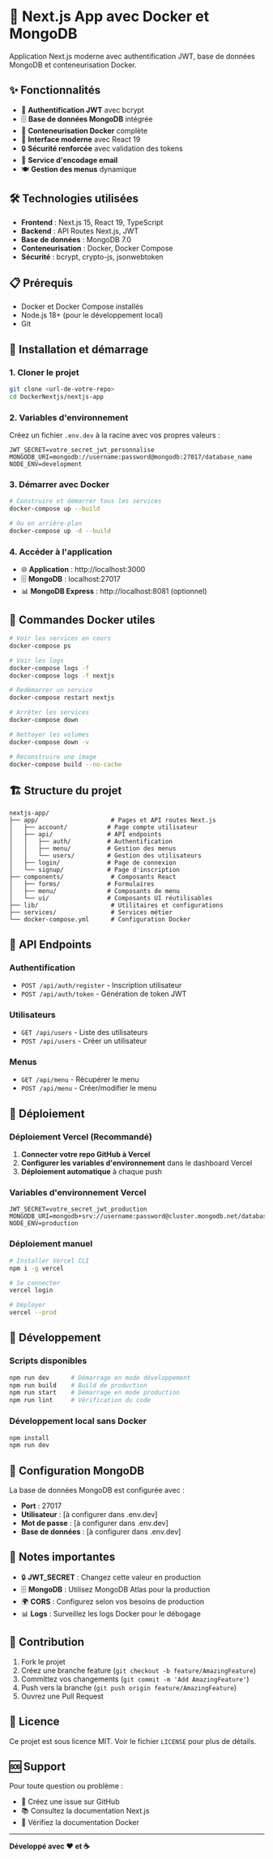 # 🚀 Next.js App avec Docker et MongoDB

Application Next.js moderne avec authentification JWT, base de données MongoDB et conteneurisation Docker.

## ✨ Fonctionnalités

-   🔐 **Authentification JWT** avec bcrypt
-   🗄️ **Base de données MongoDB** intégrée
-   🐳 **Conteneurisation Docker** complète
-   📱 **Interface moderne** avec React 19
-   🔒 **Sécurité renforcée** avec validation des tokens
-   📧 **Service d'encodage email**
-   🍽️ **Gestion des menus** dynamique

## 🛠️ Technologies utilisées

-   **Frontend** : Next.js 15, React 19, TypeScript
-   **Backend** : API Routes Next.js, JWT
-   **Base de données** : MongoDB 7.0
-   **Conteneurisation** : Docker, Docker Compose
-   **Sécurité** : bcrypt, crypto-js, jsonwebtoken

## 📋 Prérequis

-   Docker et Docker Compose installés
-   Node.js 18+ (pour le développement local)
-   Git

## 🚀 Installation et démarrage

### 1. **Cloner le projet**

```bash
git clone <url-de-votre-repo>
cd DockerNextjs/nextjs-app
```

### 2. **Variables d'environnement**

Créez un fichier `.env.dev` à la racine avec vos propres valeurs :

```env
JWT_SECRET=votre_secret_jwt_personnalise
MONGODB_URI=mongodb://username:password@mongodb:27017/database_name
NODE_ENV=development
```

### 3. **Démarrer avec Docker**

```bash
# Construire et démarrer tous les services
docker-compose up --build

# Ou en arrière-plan
docker-compose up -d --build
```

### 4. **Accéder à l'application**

-   🌐 **Application** : http://localhost:3000
-   🗄️ **MongoDB** : localhost:27017
-   📊 **MongoDB Express** : http://localhost:8081 (optionnel)

## 🐳 Commandes Docker utiles

```bash
# Voir les services en cours
docker-compose ps

# Voir les logs
docker-compose logs -f
docker-compose logs -f nextjs

# Redémarrer un service
docker-compose restart nextjs

# Arrêter les services
docker-compose down

# Nettoyer les volumes
docker-compose down -v

# Reconstruire une image
docker-compose build --no-cache
```

## 🏗️ Structure du projet

```
nextjs-app/
├── app/                    # Pages et API routes Next.js
│   ├── account/           # Page compte utilisateur
│   ├── api/               # API endpoints
│   │   ├── auth/          # Authentification
│   │   ├── menu/          # Gestion des menus
│   │   └── users/         # Gestion des utilisateurs
│   ├── login/             # Page de connexion
│   └── signup/            # Page d'inscription
├── components/             # Composants React
│   ├── forms/             # Formulaires
│   ├── menu/              # Composants de menu
│   └── ui/                # Composants UI réutilisables
├── lib/                    # Utilitaires et configurations
├── services/               # Services métier
└── docker-compose.yml      # Configuration Docker
```

## 🔐 API Endpoints

### Authentification

-   `POST /api/auth/register` - Inscription utilisateur
-   `POST /api/auth/token` - Génération de token JWT

### Utilisateurs

-   `GET /api/users` - Liste des utilisateurs
-   `POST /api/users` - Créer un utilisateur

### Menus

-   `GET /api/menu` - Récupérer le menu
-   `POST /api/menu` - Créer/modifier le menu

## 🚀 Déploiement

### Déploiement Vercel (Recommandé)

1. **Connecter votre repo GitHub à Vercel**
2. **Configurer les variables d'environnement** dans le dashboard Vercel
3. **Déploiement automatique** à chaque push

### Variables d'environnement Vercel

```env
JWT_SECRET=votre_secret_jwt_production
MONGODB_URI=mongodb+srv://username:password@cluster.mongodb.net/database_name
NODE_ENV=production
```

### Déploiement manuel

```bash
# Installer Vercel CLI
npm i -g vercel

# Se connecter
vercel login

# Déployer
vercel --prod
```

## 🧪 Développement

### Scripts disponibles

```bash
npm run dev      # Démarrage en mode développement
npm run build    # Build de production
npm run start    # Démarrage en mode production
npm run lint     # Vérification du code
```

### Développement local sans Docker

```bash
npm install
npm run dev
```

## 🔧 Configuration MongoDB

La base de données MongoDB est configurée avec :

-   **Port** : 27017
-   **Utilisateur** : [à configurer dans .env.dev]
-   **Mot de passe** : [à configurer dans .env.dev]
-   **Base de données** : [à configurer dans .env.dev]

## 📝 Notes importantes

-   🔒 **JWT_SECRET** : Changez cette valeur en production
-   🗄️ **MongoDB** : Utilisez MongoDB Atlas pour la production
-   🌍 **CORS** : Configurez selon vos besoins de production
-   📊 **Logs** : Surveillez les logs Docker pour le débogage

## 🤝 Contribution

1. Fork le projet
2. Créez une branche feature (`git checkout -b feature/AmazingFeature`)
3. Committez vos changements (`git commit -m 'Add AmazingFeature'`)
4. Push vers la branche (`git push origin feature/AmazingFeature`)
5. Ouvrez une Pull Request

## 📄 Licence

Ce projet est sous licence MIT. Voir le fichier `LICENSE` pour plus de détails.

## 🆘 Support

Pour toute question ou problème :

-   📧 Créez une issue sur GitHub
-   📚 Consultez la documentation Next.js
-   🐳 Vérifiez la documentation Docker

---

**Développé avec ❤️ et ☕**
